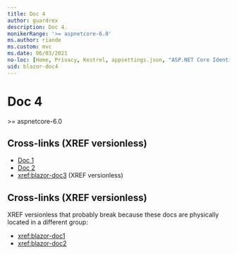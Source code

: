 ```yaml
---
title: Doc 4
author: guardrex
description: Doc 4.
monikerRange: '>= aspnetcore-6.0'
ms.author: riande
ms.custom: mvc
ms.date: 06/03/2021
no-loc: [Home, Privacy, Kestrel, appsettings.json, "ASP.NET Core Identity", cookie, Cookie, Blazor, "Blazor Server", "Blazor WebAssembly", "Identity", "Let's Encrypt", Razor, SignalR]
uid: blazor-doc4
---
```

# Doc 4

&gt;= aspnetcore-6.0

## Cross-links (XREF versionless)

* [Doc 1](/aspnet/core/blazor/doc1)
* [Doc 2](/aspnet/core/blazor/doc2)
* <xref:blazor-doc3> (XREF versionless)

## Cross-links (XREF versionless)

XREF versionless that probably break because these docs are physically located in a different group:

* <xref:blazor-doc1>
* <xref:blazor-doc2>
